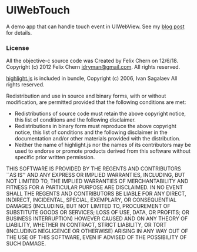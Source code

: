 # UIWebTouch

A demo app that can handle touch event in UIWebView. See my [blog post][blog] for details.


### License

All the objective-c source code was Created by Felix Chern on 12/6/18.
Copyright (c) 2012 Felix Chern idryman@gmail.com. All rights reserved.

[highlight.js][highlight.js] is included in bundle, Copyright (c) 2006, Ivan
Sagalaev All rights reserved.

Redistribution and use in source and binary forms, with or without
modification, are permitted provided that the following conditions are met:

  * Redistributions of source code must retain the above copyright
    notice, this list of conditions and the following disclaimer.
  * Redistributions in binary form must reproduce the above copyright
    notice, this list of conditions and the following disclaimer in the
    documentation and/or other materials provided with the distribution.
  * Neither the name of highlight.js nor the names of its contributors 
    may be used to endorse or promote products derived from this software 
    without specific prior written permission.

THIS SOFTWARE IS PROVIDED BY THE REGENTS AND CONTRIBUTORS ``AS IS'' AND ANY
EXPRESS OR IMPLIED WARRANTIES, INCLUDING, BUT NOT LIMITED TO, THE IMPLIED
WARRANTIES OF MERCHANTABILITY AND FITNESS FOR A PARTICULAR PURPOSE ARE
DISCLAIMED. IN NO EVENT SHALL THE REGENTS AND CONTRIBUTORS BE LIABLE FOR ANY
DIRECT, INDIRECT, INCIDENTAL, SPECIAL, EXEMPLARY, OR CONSEQUENTIAL DAMAGES
(INCLUDING, BUT NOT LIMITED TO, PROCUREMENT OF SUBSTITUTE GOODS OR SERVICES;
 LOSS OF USE, DATA, OR PROFITS; OR BUSINESS INTERRUPTION) HOWEVER CAUSED AND
ON ANY THEORY OF LIABILITY, WHETHER IN CONTRACT, STRICT LIABILITY, OR TORT
(INCLUDING NEGLIGENCE OR OTHERWISE) ARISING IN ANY WAY OUT OF THE USE OF THIS
SOFTWARE, EVEN IF ADVISED OF THE POSSIBILITY OF SUCH DAMAGE.


[blog]: http://www.idryman.org/blog/2012/06/18/handle-touch-events-in-uiwebview/
[highlight.js]: http://softwaremaniacs.org/soft/highlight/
